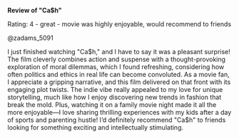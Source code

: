 **Review of "Ca$h"**

Rating: 4 - great - movie was highly enjoyable, would recommend to friends

@zadams_5091

I just finished watching "Ca$h," and I have to say it was a pleasant surprise! The film cleverly combines action and suspense with a thought-provoking exploration of moral dilemmas, which I found refreshing, considering how often politics and ethics in real life can become convoluted. As a movie fan, I appreciate a gripping narrative, and this film delivered on that front with its engaging plot twists. The indie vibe really appealed to my love for unique storytelling, much like how I enjoy discovering new trends in fashion that break the mold. Plus, watching it on a family movie night made it all the more enjoyable—I love sharing thrilling experiences with my kids after a day of sports and parenting hustle! I’d definitely recommend "Ca$h" to friends looking for something exciting and intellectually stimulating.